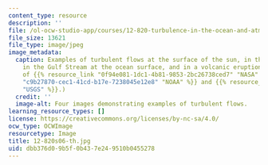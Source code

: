 ```yaml
---
content_type: resource
description: ''
file: /ol-ocw-studio-app/courses/12-820-turbulence-in-the-ocean-and-atmosphere-spring-2006/dbb376d09b5f0b437e249510b0455278_12-820s06-th.jpg
file_size: 13621
file_type: image/jpeg
image_metadata:
  caption: Examples of turbulent flows at the surface of the sun, in the earth's atmosphere,
    in the Gulf Stream at the ocean surface, and in a volcanic eruption. (Images courtesy
    of {{% resource_link "0f94e081-1dc1-4b81-9853-2bc26738ced7" "NASA" %}}, {{% resource_link
    "c9b27870-cec1-41cd-b17e-7238045e12e8" "NOAA" %}} and {{% resource_link "6c34fdc3-fee3-4f97-b9a5-9fd7f710049a"
    "USGS" %}}.)
  credit: ''
  image-alt: Four images demonstrating examples of turbulent flows.
learning_resource_types: []
license: https://creativecommons.org/licenses/by-nc-sa/4.0/
ocw_type: OCWImage
resourcetype: Image
title: 12-820s06-th.jpg
uid: dbb376d0-9b5f-0b43-7e24-9510b0455278
---
```

